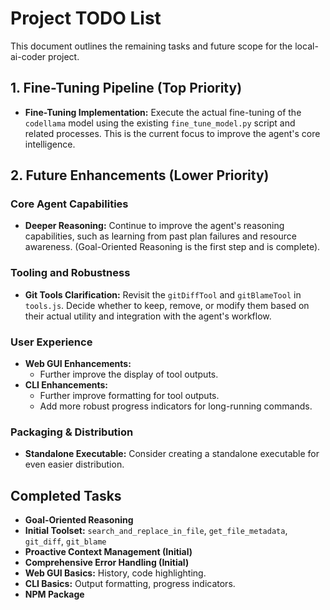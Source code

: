 # Project TODO List

This document outlines the remaining tasks and future scope for the local-ai-coder project.

## 1. Fine-Tuning Pipeline (Top Priority)

*   **Fine-Tuning Implementation:** Execute the actual fine-tuning of the `codellama` model using the existing `fine_tune_model.py` script and related processes. This is the current focus to improve the agent's core intelligence.

## 2. Future Enhancements (Lower Priority)

### Core Agent Capabilities
*   **Deeper Reasoning:** Continue to improve the agent's reasoning capabilities, such as learning from past plan failures and resource awareness. (Goal-Oriented Reasoning is the first step and is complete).

### Tooling and Robustness
*   **Git Tools Clarification:** Revisit the `gitDiffTool` and `gitBlameTool` in `tools.js`. Decide whether to keep, remove, or modify them based on their actual utility and integration with the agent's workflow.

### User Experience
*   **Web GUI Enhancements:**
    *   Further improve the display of tool outputs.
*   **CLI Enhancements:**
    *   Further improve formatting for tool outputs.
    *   Add more robust progress indicators for long-running commands.

### Packaging & Distribution
*   **Standalone Executable:** Consider creating a standalone executable for even easier distribution.

## Completed Tasks

*   **Goal-Oriented Reasoning**
*   **Initial Toolset:** `search_and_replace_in_file`, `get_file_metadata`, `git_diff`, `git_blame`
*   **Proactive Context Management (Initial)**
*   **Comprehensive Error Handling (Initial)**
*   **Web GUI Basics:** History, code highlighting.
*   **CLI Basics:** Output formatting, progress indicators.
*   **NPM Package**